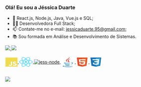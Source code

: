### Olá! Eu sou a Jéssica Duarte


- 🌱 React.js, Node.js, Java, Vue.js e SQL;
- 👩‍💻 Desenvolvedora Full Stack;
- 📫 Contate-me no e-mail: jessicaduarte.95@gmail.com;
- 📚 Sou formada em Análise e Desenvolvimento de Sistemas.

 <div>
  <a href="https://github.com/jessicaduarte95">
  <img height="180em" src="https://github-readme-stats.vercel.app/api?username=jessicaduarte95&show_icons=true&theme=dracula&its=true&count_private=true"/>
  <img height="180em" src="https://github-readme-stats.vercel.app/api/top-langs/?username=jessicaduarte95&langs_count=7&theme=dracula"/>
</div>

<div style="display: inline_block"><br>
  <img align="center" alt="jess-Js" height="30" width="40" src="https://raw.githubusercontent.com/devicons/devicon/master/icons/javascript/javascript-plain.svg">
  <img align="center" alt="jess-reat" height="35" width="45" src="https://raw.githubusercontent.com/devicons/devicon/master/icons/react/react-original.svg">
  <img align="center" alt="jess-node" height="65" width="75" src="https://icongr.am/devicon/nodejs-original-wordmark.svg?size=128&color=currentColor">
  <img align="center" alt="jess-java" height="35" width="45" src="https://raw.githubusercontent.com/devicons/devicon/master/icons/java/java-original.svg">
  <img align="center" alt="jess-HTML" height="30" width="40" src="https://raw.githubusercontent.com/devicons/devicon/master/icons/html5/html5-original.svg">
  <img align="center" alt="jess-CSS" height="30" width="40" src="https://raw.githubusercontent.com/devicons/devicon/master/icons/css3/css3-original.svg">
</div>

 ##
 
 <div>
  <a href="https://www.linkedin.com/in/cduartejessica" target="_blank"><img src="https://img.shields.io/badge/-LinkedIn-%230077B5?style=for-the-badge&logo=linkedin&logoColor=white" target="_blank"></a>
 </div>
